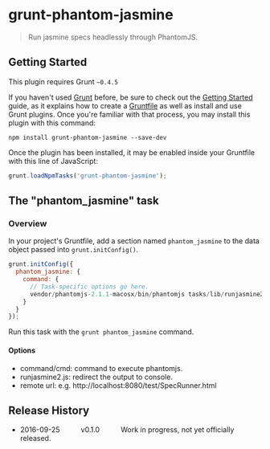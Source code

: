 # grunt-phantom-jasmine

> Run jasmine specs headlessly through PhantomJS.

## Getting Started
This plugin requires Grunt `~0.4.5`

If you haven't used [Grunt](http://gruntjs.com/) before, be sure to check out the [Getting Started](http://gruntjs.com/getting-started) guide, as it explains how to create a [Gruntfile](http://gruntjs.com/sample-gruntfile) as well as install and use Grunt plugins. Once you're familiar with that process, you may install this plugin with this command:

```shell
npm install grunt-phantom-jasmine --save-dev
```

Once the plugin has been installed, it may be enabled inside your Gruntfile with this line of JavaScript:

```js
grunt.loadNpmTasks('grunt-phantom-jasmine');
```

## The "phantom_jasmine" task

### Overview
In your project's Gruntfile, add a section named `phantom_jasmine` to the data object passed into `grunt.initConfig()`.

```js
grunt.initConfig({
  phantom_jasmine: {
    command: {
      // Task-specific options go here.
      vendor/phantomjs-2.1.1-macosx/bin/phantomjs tasks/lib/runjasmine2.js remote url
    }
  }
});
```

Run this task with the `grunt phantom_jasmine` command.

#### Options
* command/cmd: command to execute phantomjs.
* runjasmine2.js: redirect the output to console.
* remote url: e.g. http://localhost:8080/test/SpecRunner.html

## Release History
* 2016-09-25   v0.1.0   Work in progress, not yet officially released.
